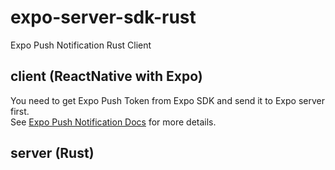 # expo-server-sdk-rust
Expo Push Notification Rust Client

## client (ReactNative with Expo)
You need to get Expo Push Token from Expo SDK and send it to Expo server first.  
See [Expo Push Notification Docs](https://docs.expo.dev/push-notifications/push-notifications-setup/) for more details.  

## server (Rust)

